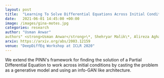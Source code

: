 ```yaml
---
layout: post
title:  "Learning To Solve Differential Equations Across Initial Conditions"
date:   2021-06-01 14:45:00 +00:00
image: /images/gina-motes.jpg
categories: research
author: "Usman Anwar"
authors" <strong>Usman Anwar</strong>\*, Shehryar Malik\*, Alireza Aghasi, Ali Ahmed
arxiv: https://arxiv.org/abs/2003.12159
venue: "DeepDiffEq Workshop at ICLR 2020"
---
```


We extend the PINN's framework for finding the solution of a Partial Differential Equation to work across initial conditions by casting the problem as a generative model and using an info-GAN like architecture.

